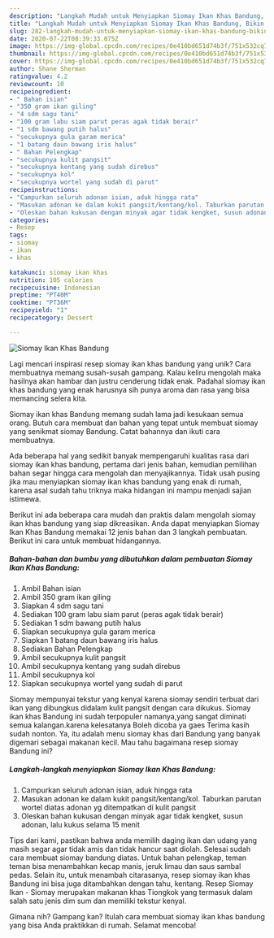 ```yaml
---
description: "Langkah Mudah untuk Menyiapkan Siomay Ikan Khas Bandung, Bikin Ngiler"
title: "Langkah Mudah untuk Menyiapkan Siomay Ikan Khas Bandung, Bikin Ngiler"
slug: 282-langkah-mudah-untuk-menyiapkan-siomay-ikan-khas-bandung-bikin-ngiler
date: 2020-07-22T08:39:33.075Z
image: https://img-global.cpcdn.com/recipes/0e410bd651d74b3f/751x532cq70/siomay-ikan-khas-bandung-foto-resep-utama.jpg
thumbnail: https://img-global.cpcdn.com/recipes/0e410bd651d74b3f/751x532cq70/siomay-ikan-khas-bandung-foto-resep-utama.jpg
cover: https://img-global.cpcdn.com/recipes/0e410bd651d74b3f/751x532cq70/siomay-ikan-khas-bandung-foto-resep-utama.jpg
author: Shane Sherman
ratingvalue: 4.2
reviewcount: 10
recipeingredient:
- " Bahan isian"
- "350 gram ikan giling"
- "4 sdm sagu tani"
- "100 gram labu siam parut peras agak tidak berair"
- "1 sdm bawang putih halus"
- "secukupnya gula garam merica"
- "1 batang daun bawang iris halus"
- " Bahan Pelengkap"
- "secukupnya kulit pangsit"
- "secukupnya kentang yang sudah direbus"
- "secukupnya kol"
- "secukupnya wortel yang sudah di parut"
recipeinstructions:
- "Campurkan seluruh adonan isian, aduk hingga rata"
- "Masukan adonan ke dalam kukit pangsit/kentang/kol. Taburkan parutan wortel diatas adonan yg ditempatkan di kulit pangsit"
- "Oleskan bahan kukusan dengan minyak agar tidak kengket, susun adonan, lalu kukus selama 15 menit"
categories:
- Resep
tags:
- siomay
- ikan
- khas

katakunci: siomay ikan khas 
nutrition: 105 calories
recipecuisine: Indonesian
preptime: "PT40M"
cooktime: "PT36M"
recipeyield: "1"
recipecategory: Dessert

---
```



![Siomay Ikan Khas Bandung](https://img-global.cpcdn.com/recipes/0e410bd651d74b3f/751x532cq70/siomay-ikan-khas-bandung-foto-resep-utama.jpg)

Lagi mencari inspirasi resep siomay ikan khas bandung yang unik? Cara membuatnya memang susah-susah gampang. Kalau keliru mengolah maka hasilnya akan hambar dan justru cenderung tidak enak. Padahal siomay ikan khas bandung yang enak harusnya sih punya aroma dan rasa yang bisa memancing selera kita.

Siomay ikan khas Bandung memang sudah lama jadi kesukaan semua orang. Butuh cara membuat dan bahan yang tepat untuk membuat siomay yang senikmat siomay Bandung. Catat bahannya dan ikuti cara membuatnya.

Ada beberapa hal yang sedikit banyak mempengaruhi kualitas rasa dari siomay ikan khas bandung, pertama dari jenis bahan, kemudian pemilihan bahan segar hingga cara mengolah dan menyajikannya. Tidak usah pusing jika mau menyiapkan siomay ikan khas bandung yang enak di rumah, karena asal sudah tahu triknya maka hidangan ini mampu menjadi sajian istimewa.


Berikut ini ada beberapa cara mudah dan praktis dalam mengolah siomay ikan khas bandung yang siap dikreasikan. Anda dapat menyiapkan Siomay Ikan Khas Bandung memakai 12 jenis bahan dan 3 langkah pembuatan. Berikut ini cara untuk membuat hidangannya.

<!--inarticleads1-->

##### Bahan-bahan dan bumbu yang dibutuhkan dalam pembuatan Siomay Ikan Khas Bandung:

1. Ambil  Bahan isian
1. Ambil 350 gram ikan giling
1. Siapkan 4 sdm sagu tani
1. Sediakan 100 gram labu siam parut (peras agak tidak berair)
1. Sediakan 1 sdm bawang putih halus
1. Siapkan secukupnya gula garam merica
1. Siapkan 1 batang daun bawang iris halus
1. Sediakan  Bahan Pelengkap
1. Ambil secukupnya kulit pangsit
1. Ambil secukupnya kentang yang sudah direbus
1. Ambil secukupnya kol
1. Siapkan secukupnya wortel yang sudah di parut


Siomay mempunyai tekstur yang kenyal karena siomay sendiri terbuat dari ikan yang dibungkus didalam kulit pangsit dengan cara dikukus. Siomay ikan khas Bandung ini sudah terpopuler namanya,yang sangat diminati semua kalangan.karena kelesatanya Boleh dicoba ya gaes Terima kasih sudah nonton. Ya, itu adalah menu siomay khas dari Bandung yang banyak digemari sebagai makanan kecil. Mau tahu bagaimana resep siomay Bandung ini? 

<!--inarticleads2-->

##### Langkah-langkah menyiapkan Siomay Ikan Khas Bandung:

1. Campurkan seluruh adonan isian, aduk hingga rata
1. Masukan adonan ke dalam kukit pangsit/kentang/kol. Taburkan parutan wortel diatas adonan yg ditempatkan di kulit pangsit
1. Oleskan bahan kukusan dengan minyak agar tidak kengket, susun adonan, lalu kukus selama 15 menit


Tips dari kami, pastikan bahwa anda memilih daging ikan dan udang yang masih segar agar tidak amis dan tidak hancur saat diolah. Selesai sudah cara membuat siomay bandung diatas. Untuk bahan pelengkap, teman teman bisa menambahkan kecap manis, jeruk limau dan saus sambal pedas. Selain itu, untuk menambah citarasanya, resep siomay ikan khas Bandung ini bisa juga ditambahkan dengan tahu, kentang. Resep Siomay Ikan - Siomay merupakan makanan khas Tiongkok yang termasuk dalam salah satu jenis dim sum dan memiliki tekstur kenyal. 

Gimana nih? Gampang kan? Itulah cara membuat siomay ikan khas bandung yang bisa Anda praktikkan di rumah. Selamat mencoba!
